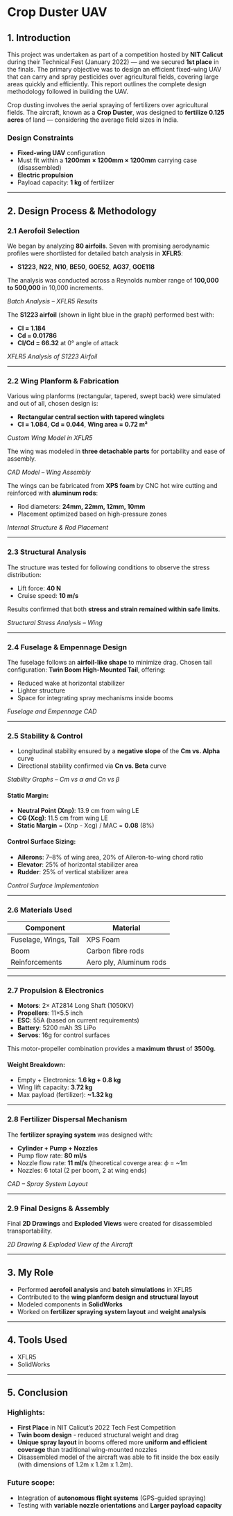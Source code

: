 # Crop Duster UAV

## 1. Introduction

This project was undertaken as part of a competition hosted by **NIT Calicut** during their Technical Fest (January 2022) — and we secured **1st place** in the finals. The primary objective was to design an efficient fixed-wing UAV that can carry and spray pesticides over agricultural fields, covering large areas quickly and efficiently. This report outlines the complete design methodology followed in building the UAV.

Crop dusting involves the aerial spraying of fertilizers over agricultural fields. The aircraft, known as a **Crop Duster**, was designed to **fertilize 0.125 acres** of land — considering the average field sizes in India.

### Design Constraints
  - **Fixed-wing UAV** configuration
  - Must fit within a **1200mm × 1200mm × 1200mm** carrying case (disassembled)
  - **Electric propulsion**
  - Payload capacity: **1 kg** of fertilizer

---

## 2. Design Process & Methodology

### 2.1 Aerofoil Selection

We began by analyzing **80 airfoils**. Seven with promising aerodynamic profiles were shortlisted for detailed batch analysis in **XFLR5**:

- **S1223**, **N22**, **N10**, **BE50**, **GOE52**, **AG37**, **GOE118**

The analysis was conducted across a Reynolds number range of **100,000 to 500,000** in 10,000 increments.

![]()  
*Batch Analysis – XFLR5 Results*

The **S1223 airfoil** (shown in light blue in the graph) performed best with:
- **Cl = 1.184**
- **Cd = 0.01786**
- **Cl/Cd = 66.32** at 0° angle of attack

![]()  
*XFLR5 Analysis of S1223 Airfoil*

---

### 2.2 Wing Planform & Fabrication

Various wing planforms (rectangular, tapered, swept back) were simulated and out of all, chosen design is:  
- **Rectangular central section with tapered winglets**  
- **Cl = 1.084**, **Cd = 0.044**, **Wing area = 0.72 m²**

![]()  
*Custom Wing Model in XFLR5*

The wing was modeled in **three detachable parts** for portability and ease of assembly.

![]()  
*CAD Model – Wing Assembly*

The wings can be fabricated from **XPS foam** by CNC hot wire cutting and reinforced with **aluminum rods**:
  - Rod diameters: **24mm, 22mm, 12mm, 10mm**
  - Placement optimized based on high-pressure zones

![]()  
*Internal Structure & Rod Placement*

---

### 2.3 Structural Analysis

The structure was tested for following conditions to observe the stress distribution:
- Lift force: **40 N**
- Cruise speed: **10 m/s**

Results confirmed that both **stress and strain remained within safe limits**.

![]()  
*Structural Stress Analysis – Wing*

---

### 2.4 Fuselage & Empennage Design

The fuselage follows an **airfoil-like shape** to minimize drag.
Chosen tail configuration: **Twin Boom High-Mounted Tail**, offering:
- Reduced wake at horizontal stabilizer  
- Lighter structure 
- Space for integrating spray mechanisms inside booms

![]()  
*Fuselage and Empennage CAD*

---

### 2.5 Stability & Control

- Longitudinal stability ensured by a **negative slope** of the **Cm vs. Alpha** curve
- Directional stability confirmed via **Cn vs. Beta** curve

![]()  
*Stability Graphs – Cm vs α and Cn vs β*

#### Static Margin:
- **Neutral Point (Xnp)**: 13.9 cm from wing LE  
- **CG (Xcg)**: 11.5 cm from wing LE  
- **Static Margin** = (Xnp - Xcg) / MAC = **0.08** (8%)

#### Control Surface Sizing:
- **Ailerons**: 7–8% of wing area, 20% of Aileron-to-wing chord ratio  
- **Elevator**: 25% of horizontal stabilizer area  
- **Rudder**: 25% of vertical stabilizer area

![]()  
*Control Surface Implementation*

---

### 2.6 Materials Used

| Component              | Material                   |
|------------------------|----------------------------|
| Fuselage, Wings, Tail  |          XPS Foam          |
| Boom | Carbon fibre rods |
| Reinforcements         | Aero ply, Aluminum rods    |

---

### 2.7 Propulsion & Electronics

- **Motors**: 2× AT2814 Long Shaft (1050KV)
- **Propellers**: 11×5.5 inch
- **ESC**: 55A (based on current requirements)
- **Battery**: 5200 mAh 3S LiPo
- **Servos**: 16g for control surfaces

This motor-propeller combination provides a **maximum thrust** of **3500g**.

#### Weight Breakdown:
- Empty + Electronics: **1.6 kg + 0.8 kg**
- Wing lift capacity: **3.72 kg**
- Max payload (fertilizer): **~1.32 kg**

---

### 2.8 Fertilizer Dispersal Mechanism

The **fertilizer spraying system** was designed with:
- **Cylinder + Pump + Nozzles**
- Pump flow rate: **80 ml/s**
- Nozzle flow rate: **11 ml/s** (theoretical coverge area: $\phi$ = ~1m
- Nozzles: 6 total (2 per boom, 2 at wing ends)

![]()  
*CAD – Spray System Layout*

---

### 2.9 Final Designs & Assembly

Final **2D Drawings** and **Exploded Views** were created for disassembled transportability.

![]()  
*2D Drawing & Exploded View of the Aircraft*

---

## 3. My Role

- Performed **aerofoil analysis** and **batch simulations** in XFLR5  
- Contributed to the **wing planform design and structural layout**  
- Modeled components in **SolidWorks**   
- Worked on **fertilizer spraying system layout** and **weight analysis**

---

## 4. Tools Used

  - XFLR5
  - SolidWorks

---

## 5. Conclusion

### Highlights:
- **First Place** in NIT Calicut’s 2022 Tech Fest Competition 
- **Twin boom design** - reduced structural weight and drag
- **Unique spray layout** in booms offered more **uniform and efficient coverage** than traditional wing-mounted nozzles  
- Disassembled model of the aircraft was able to fit inside the box easily (with dimensions of 1.2m x 1.2m x 1.2m).

### Future scope:
- Integration of **autonomous flight systems** (GPS-guided spraying)
- Testing with **variable nozzle orientations** and **Larger payload capacity**
